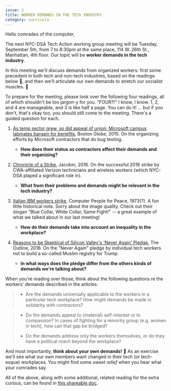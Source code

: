 ```yaml
---
issue: 1
title: WORKER DEMANDS IN THE TECH INDUSTRY
category: curricula
---
```

Hello comrades of the computer,

The next NYC-DSA Tech Action working group meeting will be Tuesday, September 5th, from 7 to 8:30pm at the same place, 114 W. 26th St., Manhattan, 4th floor. Our topic will be **worker demands in the tech industry**.

In this meeting we'll discuss demands from organized workers: first some precedent in both tech and non-tech industries, based on the readings below 📕, and then we'll articulate our own demands to stretch our socialist muscles. 💪

To prepare for the meeting, please look over the following four readings, all of which shouldn't be too jargon-y for you. "FOUR?!" I know, I know. 1, 2, and 4 are manageable, and 3 is like half a page. You can do it! ... but if you don't, that's okay too, you should still come to the meeting. There's a guided question for each.

1. [As temp sector grew, so did appeal of union: Microsoft campus labmates bargain for benefits](https://www.bostonglobe.com/business/2015/01/13/union-for-temporary-workers-speaks-demands-growing-sector/iXlaeB763s0E1gwLZimZ1M/story.html), Boston Globe, 2015. On the organizing efforts by Microsoft contractors that do bug testing.

    * **How does their status as contractors affect their demands and their organizing?**

2. [Chronicle of a Strike](https://www.jacobinmag.com/2016/05/verizon-strike-fios-cwa-union-replacements/), Jacobin, 2016. On the successful 2016 strike by CWA-affiliated Verizon technicians and wireless workers (which NYC-DSA played a significant role in).

    * **What from their problems and demands might be relevant in the tech industry?**

3. [Italian IBM workers strike](https://drive.google.com/file/d/0BwGaHQ-JvwEMOV9uSDlKVWRNZE0/view?usp=sharing), Computer People for Peace, 1973(?). A fun little historical note. Sorry about the image quality. Check out their slogan "Blue Collar, White Collar, Same Fight!" -- a great example of what we talked about in our last meeting!

    * **How do their demands take into account an inequality in the workplace?**

4. [Reasons to be Skeptical of Silicon Valley's 'Never Again' Pledge](https://theoutline.com/post/591/reasons-to-be-skeptical-of-silicon-valley-s-latest-pledge), The Outline, 2016. On the "Never Again" pledge by individual tech workers not to build a so-called Muslim registry for Trump.

    * **In what ways does the pledge differ from the others kinds of demands we're talking about?**

When you're reading over those, think about the following questions re the workers' demands described in the articles:

> * Are the demands universally applicable to the workers in a particular tech workplace? How might demands be made in solidarity with contractors?

> * Do the demands appeal to (material) self-interest or to compassion? In cases of fighting for a minority group (e.g. women in tech), how can that gap be bridged?

> * Do the demands address only the workers themselves, or do they have a political reach beyond the workplace?

And most importantly, **think about your own demands!** 🤔 As an exercise we'll see what our own members want changed in their tech (or tech-esque) workplaces. You might find some *sweet relief* when you hear what your comrades say.


All of the above, along with some additional, related reading for the extra curious, can be found in [this shareable doc](https://docs.google.com/document/d/1_Oup_dl5BnGmY0zIUiN91vS6-IPLjlQJYc1a-kbrQwY/edit?usp=drivesdk).
